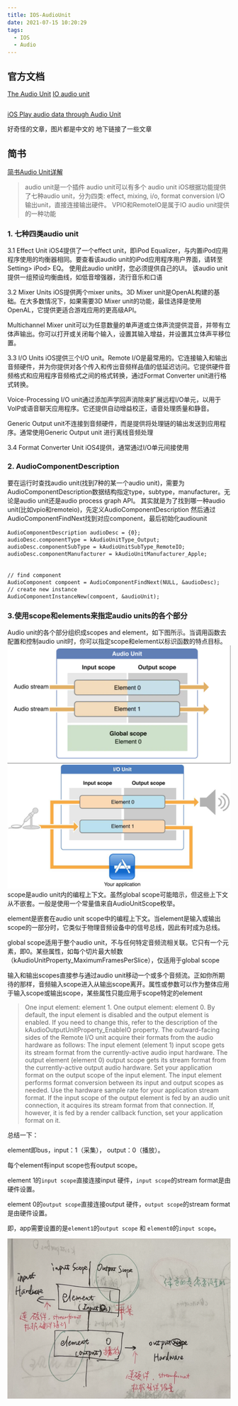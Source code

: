 ```yaml
---
title: IOS-AudioUnit
date: 2021-07-15 10:20:29
tags:
  - IOS
  - Audio
---
```


## 官方文档
[The Audio Unit](https://developer.apple.com/library/archive/documentation/MusicAudio/Conceptual/AudioUnitProgrammingGuide/TheAudioUnit/TheAudioUnit.html#//apple_ref/doc/uid/TP40003278-CH12-SW1)
[IO audio unit](https://developer.apple.com/library/archive/documentation/MusicAudio/Conceptual/AudioUnitHostingGuide_iOS/UsingSpecificAudioUnits/UsingSpecificAudioUnits.html#//apple_ref/doc/uid/TP40009492-CH17-SW1)

## 
[iOS Play audio data through Audio Unit](https://www.programmersought.com/article/38823768580/)

好奇怪的文章，图片都是中文的
地下链接了一些文章

## 简书
[简书Audio Unit详解](https://www.jianshu.com/p/8ce865c9bbac)

> audio unit是一个插件
> audio unit可以有多个
> audio unit iOS根据功能提供了七种audio unit，分为四类: effect, mixing, i/o, format conversion
> I/O输出unit，直接连接输出硬件。
> VPIO和RemoteIO是属于IO audio unit提供的一种功能

### 1. 七种四类audio unit
3.1 Effect Unit
iOS4提供了一个effect unit，即iPod Equalizer，与内置iPod应用程序使用的均衡器相同。要查看该audio unit的iPod应用程序用户界面，请转至Setting> iPod> EQ。 使用此audio unit时，您必须提供自己的UI。 该audio unit提供一组预设均衡曲线，如低音增强器，流行音乐和口语

3.2 Mixer Units
iOS提供两个mixer units。3D Mixer unit是OpenAL构建的基础。在大多数情况下，如果需要3D Mixer unit的功能，最佳选择是使用OpenAL，它提供更适合游戏应用的更高级API。

Multichannel Mixer unit可以为任意数量的单声道或立体声流提供混音，并带有立体声输出。你可以打开或关闭每个输入，设置其输入增益，并设置其立体声平移位置。

3.3 I/O Units
iOS提供三个I/O unit。Remote I/O是最常用的。它连接输入和输出音频硬件，并为你提供对各个传入和传出音频样品值的低延迟访问。它提供硬件音频格式和应用程序音频格式之间的格式转换，通过Format Converter unit进行格式转换。

Voice-Processing I/O unit通过添加声学回声消除来扩展远程I/O单元，以用于VoIP或语音聊天应用程序。它还提供自动增益校正，语音处理质量和静音。

Generic Output unit不连接到音频硬件，而是提供将处理链的输出发送到应用程序。通常使用Generic Output unit 进行离线音频处理

3.4 Format Converter Unit
iOS4提供，通常通过I/O单元间接使用


### 2. AudioComponentDescription
要在运行时查找audio unit(找到7种的某一个audio unit)，需要为AudioComponentDescription数据结构指定type，subtype，manufacturer。无论是audio unit还是audio process graph API。
其实就是为了找到哪一种audio unit(比如vpio和remoteio)，先定义AudioComponentDescription 然后通过AudioComponentFindNext找到对应component，最后初始化audiounit
```
AudioComponentDescription audioDesc = {0};
audioDesc.componentType = kAudioUnitType_Output;
audioDesc.componentSubType = kAudioUnitSubType_RemoteIO;
audioDesc.componentManufacturer = kAudioUnitManufacturer_Apple;


// find component
AudioComponent compoent = AudioComponentFindNext(NULL, &audioDesc);
// create new instance
AudioComponentInstanceNew(compoent, &audioUnit);
```

### 3.使用scope和elements来指定audio units的各个部分
Audio unit的各个部分组织成scopes and element，如下图所示。当调用函数去配置和控制audio unit时，你可以指定scope和element以标识函数的特点目标。
![scope.png](IOS-AudioUnit/scope.png)
![scopeelement.png](IOS-AudioUnit/scopeelement.png)
scope是audio unit内的编程上下文。虽然global scope可能暗示，但这些上下文从不嵌套。一般是使用一个常量值来自AudioUnitScope枚举。

 element是嵌套在audio unit scope中的编程上下文。当element是输入或输出scope的一部分时，它类似于物理音频设备中的信号总线，因此有时成为总线。

global scope适用于整个audio unit，不与任何特定音频流相关联。它只有一个元素，即0。某些属性，如每个切片最大帧数（kAudioUnitProperty_MaximumFramesPerSlice），仅适用于global scope

输入和输出scopes直接参与通过audio unit移动一个或多个音频流。正如你所期待的那样，音频输入scope进入从输出scope离开。属性或参数可以作为整体应用于输入scope或输出scope，某些属性只能应用于scope特定的element

> One input element: element 1. One output element: element 0.
> By default, the input element is disabled and the output element is enabled. If you need to change this, refer to the description of the kAudioOutputUnitProperty_EnableIO property.
> The outward-facing sides of the Remote I/O unit acquire their formats from the audio hardware as follows:
> The input element (element 1) input scope gets its stream format from the currently-active audio input hardware.
> The output element (element 0) output scope gets its stream format from the currently-active output audio hardware.
> Set your application format on the output scope of the input element. The input element performs format conversion between its input and output scopes as needed. Use the hardware sample rate for your application stream format.
> If the input scope of the output element is fed by an audio unit connection, it acquires its stream format from that connection. If, however, it is fed by a render callback function, set your application format on it.

总结一下：

element即bus，input：1（采集）， output：0（播放）。

每个element有input scope也有output scope。

element 1的`input scope`直接连接input 硬件，`input scope`的stream format是由硬件设置。

element 0的`output scope`直接连接output 硬件，`output scope`的stream format是由硬件设置。

即，app需要设置的是`element1`的`output scope` 和 `element0`的`input scope`。

![scope.png](IOS-AudioUnit/scope2.png)



